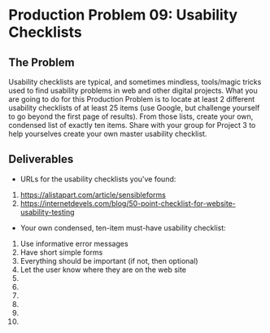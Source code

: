 # Production Problem 09: Usability Checklists

## The Problem

Usability checklists are typical, and sometimes mindless, tools/magic tricks used to find usability problems in web and other digital projects. What you are going to do for this Production Problem is to locate at least 2 different usability checklists of at least 25 items (use Google, but challenge yourself to go beyond the first page of results). From those lists, create your own, condensed list of exactly ten items. Share with your group for Project 3 to help yourselves create your own master usability checklist.

## Deliverables

* URLs for the usability checklists you've found:

1.  https://alistapart.com/article/sensibleforms
2.  https://internetdevels.com/blog/50-point-checklist-for-website-usability-testing

* Your own condensed, ten-item must-have usability checklist:

1.  Use informative error messages
2.  Have short simple forms
3.  Everything should be important (if not, then optional)
4.  Let the user know where they are on the web site
5.
6.
7.
8.
9.
10.
